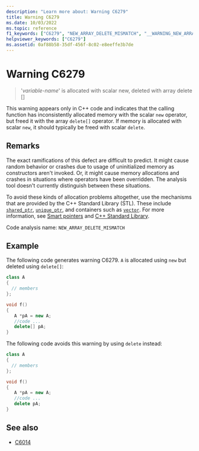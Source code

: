 ```yaml
---
description: "Learn more about: Warning C6279"
title: Warning C6279
ms.date: 10/03/2022
ms.topic: reference
f1_keywords: ["C6279", "NEW_ARRAY_DELETE_MISMATCH", "__WARNING_NEW_ARRAY_DELETE_MISMATCH"]
helpviewer_keywords: ["C6279"]
ms.assetid: 0af88b58-35df-456f-8c02-e8eeffe3b7de
---
```

# Warning C6279

> '*variable-name*' is allocated with scalar new, deleted with array delete []

This warning appears only in C++ code and indicates that the calling function has inconsistently allocated memory with the scalar `new` operator, but freed it with the array `delete[]` operator. If memory is allocated with scalar `new`, it should typically be freed with scalar `delete`.

## Remarks

The exact ramifications of this defect are difficult to predict. It might cause random behavior or crashes due to usage of uninitialized memory as constructors aren't invoked. Or, it might cause memory allocations and crashes in situations where operators have been overridden. The analysis tool doesn't currently distinguish between these situations.

To avoid these kinds of allocation problems altogether, use the mechanisms that are provided by the C++ Standard Library (STL). These include [`shared_ptr`](../standard-library/shared-ptr-class.md), [`unique_ptr`](../standard-library/unique-ptr-class.md), and containers such as [`vector`](../standard-library/vector.md). For more information, see [Smart pointers](../cpp/smart-pointers-modern-cpp.md) and [C++ Standard Library](../standard-library/cpp-standard-library-reference.md).

Code analysis name: `NEW_ARRAY_DELETE_MISMATCH`

## Example

The following code generates warning C6279. `A` is allocated using `new` but deleted using `delete[]`:

```cpp
class A
{
  // members
};

void f()
{
   A *pA = new A;
   //code ...
   delete[] pA;
}
```

The following code avoids this warning by using `delete` instead:

```cpp
class A
{
  // members
};

void f()
{
   A *pA = new A;
   //code ...
   delete pA;
}
```

## See also

- [C6014](c6014.md)
